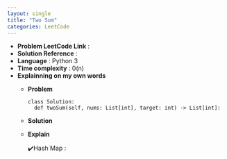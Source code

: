 ```yaml
---
layout: single
title: "Two Sum"
categories: LeetCode
---
```


* **Problem LeetCode Link** : <a href="https://leetcode.com/problems/two-sum/"></a>
* **Solution Reference** :
* **Language** : Python 3
* **Time complexity** : 0(n)
* **Explainning on my own words**
  - **Problem**
    ```python3
    class Solution:
      def twoSum(self, nums: List[int], target: int) -> List[int]:
    ```
  - **Solution**
  - **Explain**
 
    ✔️Hash Map : 
